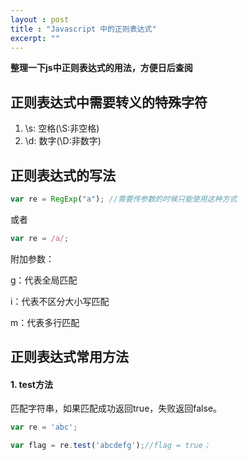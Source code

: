 ```yaml
---
layout : post
title : "Javascript 中的正则表达式"
excerpt: ""
---
```


**整理一下js中正则表达式的用法，方便日后查阅**

## 正则表达式中需要转义的特殊字符

1. \s:	空格(\S:非空格)
2. \d:	数字(\D:非数字)

## 正则表达式的写法

```javascript	
var re = RegExp("a"); //需要传参数的时候只能使用这种方式
```
	
或者	

```javascript
var re = /a/;
```

附加参数：
	
g：代表全局匹配	
	
i：代表不区分大小写匹配	
	
m：代表多行匹配


## 正则表达式常用方法	

#### 1. test方法	

匹配字符串，如果匹配成功返回true，失败返回false。
		

```javascript
var re = 'abc';

var flag = re.test('abcdefg');//flag = true；
```








